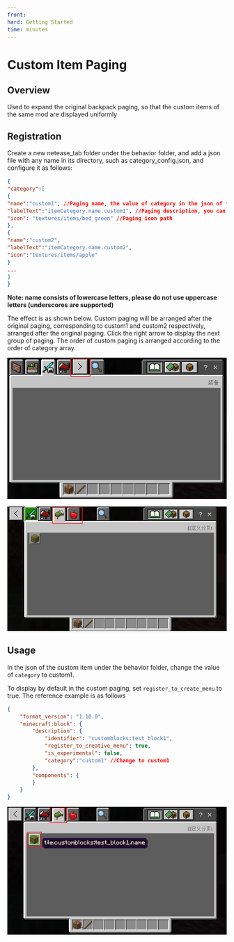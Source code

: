 ```yaml
--- 
front: 
hard: Getting Started 
time: minutes 
--- 
```


# Custom Item Paging 

## Overview 

Used to expand the original backpack paging, so that the custom items of the same mod are displayed uniformly 

## Registration 

Create a new netease_tab folder under the behavior folder, and add a json file with any name in its directory, such as category_config.json, and configure it as follows: 

```json 
{ 
"category":[ 
{ 
"name":"custom1", //Paging name, the value of category in the json of the custom item 
"labelText":"itemCategory.name.custom1", //Paging description, you can set the Chinese name in zh_CN.lang 
"icon": "textures/items/bed_green" //Paging icon path 
}, 
{ 
"name":"custom2", 
"labelText":"itemCategory.name.custom2", 
"icon":"textures/items/apple" 
} 
... 
] 
} 
``` 

**Note: name consists of lowercase letters, please do not use uppercase letters (underscores are supported)** 

The effect is as shown below. Custom paging will be arranged after the original paging, corresponding to custom1 and custom2 respectively, arranged after the original paging. Click the right arrow to display the next group of paging. The order of custom paging is arranged according to the order of category array. 

![image-20210727153920711](./picture/custom_category1.png) 

![image-20210727154037383](./picture/custom_category2.png) 

## Usage 

In the json of the custom item under the behavior folder, change the value of `category` to custom1. 

To display by default in the custom paging, set `register_to_create_menu` to true. The reference example is as follows


```json
{
	"format_version": "1.10.0",
	"minecraft:block": {
		"description": {
			"identifier": "customblocks:test_block1",
			"register_to_creative_menu": true,
			"is_experimental": false,
			"category":"custom1" //Change to custom1
		},
		"components": {
		}
	}
}
```

![image-20210727153819654](./picture/custom_category3.png)